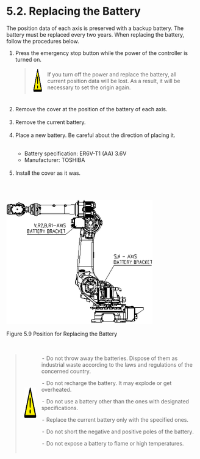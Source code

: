 ﻿# 5.2. Replacing the Battery 

The position data of each axis is preserved with a backup battery. The battery must be replaced every two years. When replacing the battery, follow the procedures below.


<ol style="list-style-type:decimal" start="1">
		<li>Press the emergency stop button while the power of the controller is turned on.<p>


<blockquote>
<table border="0">
<thead>
  <tr>
    <td>
    <div align="center">
      <img src="../_assets/주의표시.png" width = 60 height = 60>
    </div>
    </td>
    <td colspan="4">If you turn off the power and replace the battery, all current position data will be lost. As a result, it will be necessary to set the origin again.</td>
  </tr>
</thead>
</table>  
</blockquote>
</li><br>

<li>Remove the cover at the position of the battery of each axis.</li><br>

<li>Remove the current battery.</li><br>

<li>Place a new battery. Be careful about the direction of placing it.</li><br>

-	Battery specification: ER6V-T1 (AA) 3.6V
-	Manufacturer: TOSHIBA

<br>

<li>Install the cover as it was.</li><br>
</ol>
 

![](../_assets/그림_5.9_배터리_교환_위치.png  )

Figure 5.9 Position for Replacing the Battery


<br>

<blockquote>
<table border="0">
<thead>
  <tr>
    <td>
    <div align="center">
      <img src="../_assets/주의표시.png" width = 80 height = 80>
    </div>
    </td>
    <td colspan="4">
-	Do not throw away the batteries. Dispose of them as industrial waste according to the laws and regulations of the concerned country.<p>
-	Do not recharge the battery. It may explode or get overheated.<p>
-	Do not use a battery other than the ones with designated specifications.<p>
-	Replace the current battery only with the specified ones.<p>
-	Do not short the negative and positive poles of the battery.<p>
-	Do not expose a battery to flame or high temperatures.
</td>
  </tr>
</thead>
</table>  
</blockquote>


